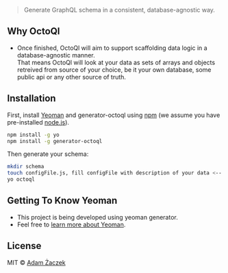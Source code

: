 > Generate GraphQL schema in a consistent, database-agnostic way.

## Why OctoQl

 * Once finished, OctoQl will aim to support scaffolding data logic in a database-agnostic manner.  
 That means OctoQl will look at your data as sets of arrays and objects retreived from source of your choice, be it your
 own database, some public api or any other source of truth.  


## Installation

First, install [Yeoman](http://yeoman.io) and generator-octoql using [npm](https://www.npmjs.com/) (we assume you have pre-installed [node.js](https://nodejs.org/)).

```bash
npm install -g yo  
npm install -g generator-octoql  
```

Then generate your schema:

```bash
mkdir schema  
touch configFile.js, fill configFile with description of your data <-- this will be generated soon  
yo octoql  
```

## Getting To Know Yeoman

 * This project is being developed using yeoman generator.  
 * Feel free to [learn more about Yeoman](http://yeoman.io/).  

## License

MIT © [Adam Żaczek]()
